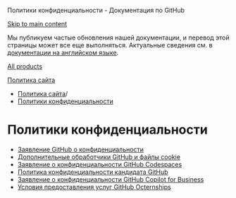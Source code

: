 Политики конфиденциальности - Документация по GitHub

[Skip to main content](#main-content)

Мы публикуем частые обновления нашей документации, и перевод этой страницы может все еще выполняться. Актуальные сведения см. в [документации на английском языке](/en).

[All products](/ru)

[Политика сайта](/ru/site-policy)

* [Политика сайта](/ru/site-policy)/
* [Политики конфиденциальности](/ru/site-policy/privacy-policies)

Политики конфиденциальности
==========

* [Заявление GitHub о конфиденциальности](/ru/site-policy/privacy-policies/github-privacy-statement)
* [Дополнительные обработчики GitHub и файлы cookie](/ru/site-policy/privacy-policies/github-subprocessors-and-cookies)
* [Заявление о конфиденциальности GitHub Codespaces](/ru/site-policy/privacy-policies/github-codespaces-privacy-statement)
* [Политика конфиденциальности кандидата GitHub](/ru/site-policy/privacy-policies/github-candidate-privacy-policy)
* [Заявление о конфиденциальности GitHub Copilot for Business](/ru/site-policy/privacy-policies/github-copilot-for-business-privacy-statement)
* [Условия предоставления услуг GitHub Octernships](/ru/site-policy/privacy-policies/github-octernships-terms-of-service)
